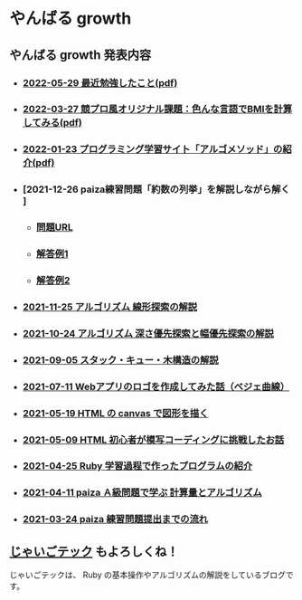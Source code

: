 # やんばる growth

## やんばる growth 発表内容

- ### [2022-05-29 最近勉強したこと(pdf)](https://github.com/atsushi0919/yanbaru_growth/blob/main/yanbaru_growth_20220529.pdf)
- ### [2022-03-27 競プロ風オリジナル課題：色んな言語でBMIを計算してみる(pdf)](https://github.com/atsushi0919/yanbaru_growth/blob/main/BMI/BMI.pdf)
- ### [2022-01-23 プログラミング学習サイト「アルゴメソッド」の紹介(pdf)](https://github.com/atsushi0919/yanbaru_growth/blob/main/paiza_and_algomethod_20220123.pdf)
- ### [2021-12-26 paiza練習問題「約数の列挙」を解説しながら解く ]
  - ### [問題URL](https://paiza.jp/works/mondai/loop_problems2/loop_problems2__divsor_print)
  - ### [解答例1](https://paiza.io/projects/ry1d5e1nrq0YLFG7r_40vw)
  - ### [解答例2](https://paiza.io/projects/kpZJ_Mmz65s9MYgY7cDlpw)
- ### [2021-11-25 アルゴリズム 線形探索の解説](https://jaigotec.com/algorithm_linear_search/)
- ### [2021-10-24 アルゴリズム 深さ優先探索と幅優先探索の解説](https://jaigotec.com/algorithm_dfs-bfs/)
- ### [2021-09-05 スタック・キュー・木構造の解説](https://jaigotec.com/data-structure_stack-queue-tree/)
- ### [2021-07-11 Webアプリのロゴを作成してみた話（ベジェ曲線）](https://jaigotec.com/logo-making/)
- ### [2021-05-19 HTML の canvas で図形を描く](https://github.com/atsushi0919/yanbaru_growth/blob/main/yanbaru_growth_06.ipynb)
- ### [2021-05-09 HTML 初心者が模写コーディングに挑戦したお話](https://github.com/atsushi0919/yanbaru_growth/blob/main/yanbaru_growth_05.ipynb)
- ### [2021-04-25 Ruby 学習過程で作ったプログラムの紹介](https://github.com/atsushi0919/yanbaru_growth/blob/main/yanbaru_growth_04.ipynb)
- ### [2021-04-11 paiza Ａ級問題で学ぶ 計算量とアルゴリズム](https://github.com/atsushi0919/paiza_challenge/blob/main/paiza_max_range_large.ipynb)
- ### [2021-03-24 paiza 練習問題提出までの流れ](https://github.com/atsushi0919/paiza_challenge/blob/main/paiza_max_range.ipynb)

## [じゃいごテック](https://jaigotec.com/) もよろしくね！

じゃいごテックは、 Ruby の基本操作やアルゴリズムの解説をしているブログです。

